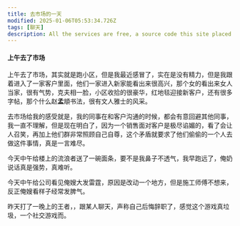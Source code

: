 ```yaml
---
title: 去市场的一天
modified: 2025-01-06T05:53:34.726Z
tags: [聊天]
description: All the services are free, a source code this site placed on github repository and intergration with netlify service, another service that you can use is github page for hosting your own static site.
---
```


#### 上午去了市场

上午去了市场，其实就是跑小区，但是我最近感冒了，实在是没有精力，但是我跟着进入了一家客户里面，他们一家进入新家能看出来很高兴，那个女的看出来女人当家，很有气势，克夫相一脸，小区收拾的很豪华，红地毯迎接新客户，还有很多字帖，那个什么赵**孟**頫书法，很有文人雅士的风采。

去市场给我的感受就是，我的同事在和客户沟通的时候，都会有意回避其他同事，我一直不理解，但是现在明白了，因为一个销售面对客户是极尽谄媚的，看了会让人召笑，再加上他们群非常照顾自己自尊，这个矛盾就要求了他们偷偷的一个人去做这件事情，真是一言难尽。

今天中午给楼上的流浪者送了一碗面条，要不是我鼻子不透气，我早跑远了，俺奶说话真是强势，真难听。

今天中午给公司看见俺嫂大发雷霆，原因是改动一个地方，但是施工师傅不想来，反正俺嫂看样子经常发脾气。

昨天打了一晚上的王者，，跟某人聊天，声称自己后悔辞职了，感觉这个游戏真垃圾，一个社交游戏而。
